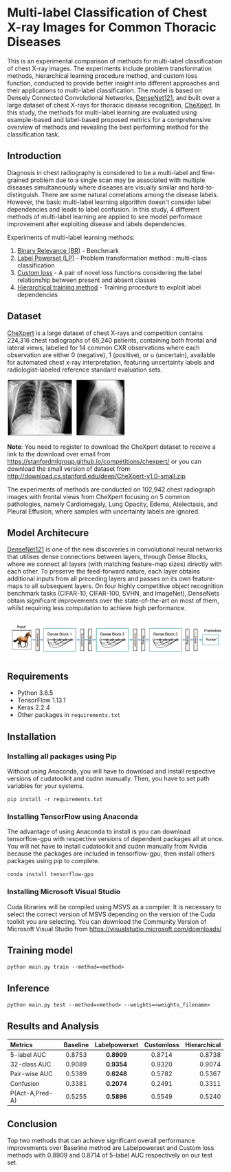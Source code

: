 # Multi-label Classification of Chest X-ray Images for Common Thoracic Diseases
This is an experimental comparison of methods for multi-label classification of chest X-ray images. The experiments include problem transformation methods, hierarchical learning procedure method, and custom loss function, conducted to provide better insight into different approaches and their applications to multi-label classification. The model is based on Densely Connected Convolutional Networks, [DenseNet121](https://arxiv.org/abs/1608.06993), and built over a large dataset of chest X-rays for thoracic disease recognition, [CheXpert](https://stanfordmlgroup.github.io/competitions/chexpert/). In this study, the methods for multi-label learning are evaluated using example-based and label-based proposed metrics for a comprehensive overview of methods and revealing the best performing method for the classification task.

## Introduction
Diagnosis in chest radiography is considered to be a multi-label and fine-grained problem due to a single scan may be associated with multiple diseases simultaneously where diseases are visually similar and hard-to-distinguish. There are some natural correlations among the disease labels. However, the basic multi-label learning algorithm doesn't consider label dependencies and leads to label confusion. In this study, 4 different methods of multi-label learning are applied to see model performace improvement after exploiting disease and labels dependencies.

Experiments of multi-label learning methods:

1. [Binary Relevance (BR)](https://arxiv.org/abs/1502.05988) - Benchmark 
2. [Label Powerset (LP)](https://www.researchgate.net/publication/263813673_A_Review_On_Multi-Label_Learning_Algorithms) - Problem transformation method : multi-class classification
3. [Custom loss](https://link.springer.com/article/10.1007%2Fs11042-019-08260-2) - A pair of novel loss functions considering the label relationship between present and absent classes
4. [Hierarchical training method](https://arxiv.org/abs/1911.06475) - Training procedure to exploit label dependencies

## Dataset
[CheXpert](https://stanfordmlgroup.github.io/competitions/chexpert/) is a large dataset of chest X-rays and competition contains 224,316 chest radiographs of 65,240 patients, containing both frontal and lateral views, labelled for 14 common CXR observations where each observation are either 0 (negative), 1 (positive), or u (uncertain), available for automated chest x-ray interpretation, featuring uncertainty labels and radiologist-labeled reference standard evaluation sets.

![dataset_ex](/assets/frontal_and_lateral_cxr.png)

**Note**: You need to register to download the CheXpert dataset to receive a link to the download over email from https://stanfordmlgroup.github.io/competitions/chexpert/ or you can download the small version of dataset from http://download.cs.stanford.edu/deep/CheXpert-v1.0-small.zip

The experiments of methods are conducted on 102,942 chest radiograph images with frontal views from CheXpert focusing on 5 common pathologies, namely Cardiomegaly, Lung Opacity, Edema, Atelectasis, and Pleural Effusion, where samples with uncertainty labels are ignored.

## Model Architecure
[DenseNet121](https://arxiv.org/abs/1608.06993v5) is one of the new discoveries in convolutional neural networks that utilises dense connections between layers, through Dense Blocks, where we connect all layers (with matching feature-map sizes) directly with each other. To preserve the feed-forward nature, each layer obtains additional inputs from all preceding layers and passes on its own feature-maps to all subsequent layers. On four highly competitive object recognition benchmark tasks (CIFAR-10, CIFAR-100, SVHN, and ImageNet), DenseNets obtain significant improvements over the state-of-the-art on most of them, whilst requiring less computation to achieve high performance.

![model](/assets/densenet_ex.png)

## Requirements
- Python 3.6.5
- TensorFlow 1.13.1
- Keras 2.2.4
- Other packages in `requirements.txt`

## Installation

### Installing all packages using Pip

Without using Anaconda, you will have to download and install respective versions of cudatoolkit and cudnn manually. Then, you have to set path variables for your systems.

```
pip install -r requirements.txt
```

### Installing TensorFlow using Anaconda

The advantage of using Anaconda to install is you can download tensorflow-gpu with respective versions of dependent packages all at once. You will not have to install cudatoolkit and cudnn manually from Nvidia because the packages are included in tensorflow-gpu, then install others packages using pip to complete.

```
conda install tensorflow-gpu
```

### Installing Microsoft Visual Studio
Cuda libraries will be compiled using MSVS as a compiler. It is necessary to select the correct version of MSVS depending on the version of the Cuda toolkit you are selecting. You can download the Community Version of Microsoft Visual Studio from https://visualstudio.microsoft.com/downloads/

## Training model

```
python main.py train --method=<method>
```

## Inference
```
python main.py test --method=<method> --weights=<weights_filename> 
```

## Results and Analysis

| Metrics         | Baseline   | Labelpowerset   | Customloss   | Hierarchical   |
| :---            |  :---:     |   :---:         |     :---:    |         ---:   |
| 5-label AUC     | 0.8753     | **0.8909**         |    0.8714    |       0.8738   |
| 32-class AUC    | 0.9089     | **0.9354**         |    0.9320    |       0.9074   |
| Pair-wise AUC   | 0.5389     | **0.6248**          |    0.5782    |       0.5367   |
| Confusion       | 0.3381     | **0.2074**          |    0.2491    |         0.3311 |
| P(Act-A,Pred-A) | 0.5255     | **0.5896**         |    0.5549    |       0.5240   |

## Conclusion
Top two methods that can achieve significant overall performance improvements over Baseline method are Labelpowerset and Custom loss methods with 0.8909 and 0.8714 of 5-label AUC respectively on our test set.

